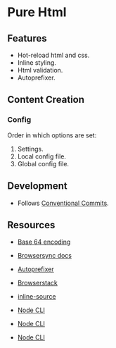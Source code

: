 # Pure Html

## Features

* Hot-reload html and css.
* Inline styling.
* Html validation.
* Autoprefixer.

## Content Creation

### Config

Order in which options are set:
1. Settings.
2. Local config file.
3. Global config file.

## Development

* Follows [Conventional Commits](https://conventionalcommits.org/).

## Resources

* [Base 64 encoding](http://b64.io/)
* [Browsersync docs](https://www.browsersync.io/docs)
* [Autoprefixer](https://github.com/postcss/autoprefixer)
* [Browserstack](https://github.com/scottgonzalez/node-browserstack)
* [inline-source](https://github.com/popeindustries/inline-source)

* [Node CLI](https://developer.atlassian.com/blog/2015/11/scripting-with-node/)
* [Node CLI](https://www.smashingmagazine.com/2017/03/interactive-command-line-application-node-js/)
* [Node CLI](https://www.sitepoint.com/javascript-command-line-interface-cli-node-js/)


